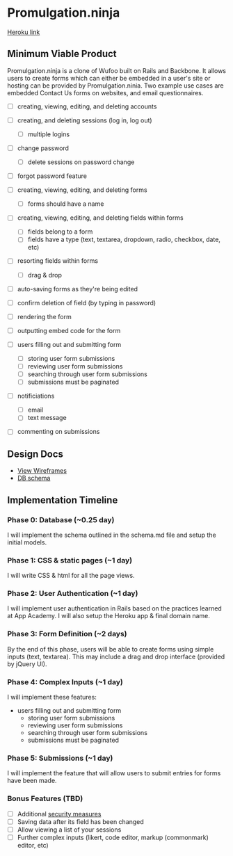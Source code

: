 # Promulgation.ninja

[Heroku link][heroku]

[heroku]: http://.herokuapp.com

## Minimum Viable Product
Promulgation.ninja is a clone of Wufoo built on Rails and Backbone. It allows
users to create forms which can either be embedded in a user's site or hosting
can be provided by Promulgation.ninia. Two example use cases are embedded
Contact Us forms on websites, and email questionnaires.

- [ ] creating, viewing, editing, and deleting accounts
- [ ] creating, and deleting sessions (log in, log out)
  - [ ] multiple logins
- [ ] change password
  - [ ] delete sessions on password change
- [ ] forgot password feature
- [ ] creating, viewing, editing, and deleting forms
  - [ ] forms should have a name
- [ ] creating, viewing, editing, and deleting fields within forms
  - [ ] fields belong to a form
  - [ ] fields have a type (text, textarea, dropdown, radio, checkbox, date, etc)
- [ ] resorting fields within forms
  - [ ] drag & drop
- [ ] auto-saving forms as they're being edited
- [ ] confirm deletion of field (by typing in password)
- [ ] rendering the form
- [ ] outputting embed code for the form
- [ ] users filling out and submitting form
  - [ ] storing user form submissions
  - [ ] reviewing user form submissions
  - [ ] searching through user form submissions
  - [ ] submissions must be paginated
- [ ] notificiations
  - [ ] email
  - [ ] text message
- [ ] commenting on submissions


## Design Docs
* [View Wireframes][views]
* [DB schema][schema]

[views]: ./docs/views.md
[schema]: ./docs/schema.md

## Implementation Timeline

### Phase 0: Database (~0.25 day)
I will implement the schema outlined in the schema.md file and setup the
initial models.

### Phase 1: CSS & static pages (~1 day) 
I will write CSS & html for all the page views.

### Phase 2: User Authentication (~1 day)
I will implement user authentication in Rails based on the practices learned at
App Academy. I will also setup the Heroku app & final domain name.

### Phase 3: Form Definition (~2 days)
By the end of this phase, users will be able to create forms using simple
inputs (text, textarea). This may include a drag and drop interface (provided by
jQuery UI).

### Phase 4: Complex Inputs (~1 day)
I will implement these features:
- users filling out and submitting form
  - storing user form submissions
  - reviewing user form submissions
  - searching through user form submissions
  - submissions must be paginated

### Phase 5: Submissions (~1 day)
I will implement the feature that will allow users to submit entries for forms
have been made.

### Bonus Features (TBD)
- [ ] Additional [security measures](http://guides.rubyonrails.org/security.html)
- [ ] Saving data after its field has been changed
- [ ] Allow viewing a list of your sessions
- [ ] Further complex inputs (likert, code editor, markup (commonmark) editor, etc)
